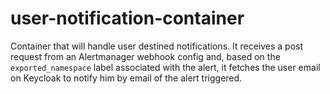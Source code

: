 # user-notification-container

Container that will handle user destined notifications. It receives a post request from an Alertmanager webhook config and, based on the `exported_namespace` label associated with the alert, it fetches the user email on Keycloak to notify him by email of the alert triggered.